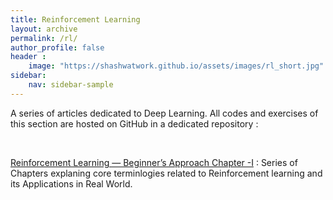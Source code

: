 ```yaml
---
title: Reinforcement Learning
layout: archive
permalink: /rl/
author_profile: false
header :
    image: "https://shashwatwork.github.io/assets/images/rl_short.jpg"
sidebar:
    nav: sidebar-sample
---
```


A series of articles dedicated to Deep Learning. All codes and exercises of this section are hosted on GitHub in a dedicated repository :

<div class="github-card" data-github="shashwatwork" data-width="100%" data-height="" data-theme="default"></div>
<script src="//cdn.jsdelivr.net/github-cards/latest/widget.js"></script>

<br>


[Reinforcement Learning — Beginner’s Approach Chapter -I](https://medium.com/analytics-vidhya/reinforcement-learning-beginners-approach-chapter-i-689f999cf572) : Series of Chapters explaning core terminlogies related to Reinforcement learning and its Applications in Real World.

